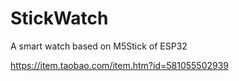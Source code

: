 # StickWatch
A smart watch based on M5Stick of ESP32

https://item.taobao.com/item.htm?id=581055502939
